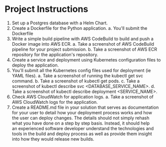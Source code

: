 # Project Instructions
1. Set up a Postgres database with a Helm Chart.
2. Create a Dockerfile for the Python application.
    a. You'll submit the Dockerfile
3. Write a simple build pipeline with AWS CodeBuild to build and push a Docker image into AWS ECR.
    a. Take a screenshot of AWS CodeBuild pipeline for your project submission.
    b. Take a screenshot of AWS ECR repository for the application's repository.
4. Create a service and deployment using Kubernetes configuration files to deploy the application.
5. You'll submit all the Kubernetes config files used for deployment (ie YAML files).
    a. Take a screenshot of running the kubectl get svc command.
    b. Take a screenshot of kubectl get pods.
    c. Take a screenshot of kubectl describe svc <DATABASE_SERVICE_NAME>.
    d. Take a screenshot of kubectl describe deployment <SERVICE_NAME>.
6. Check AWS CloudWatch for application logs.
    a. Take a screenshot of AWS CloudWatch logs for the application.
7. Create a README.md file in your solution that serves as documentation  
   for your user to detail how your deployment process works and how   
   the user can deploy changes. The details should not simply rehash  
   what you have done on a step by step basis. Instead, it should help  
   an experienced software developer understand the technologies and  
   tools in the build and deploy process as well as provide them insight  
   into how they would release new builds.